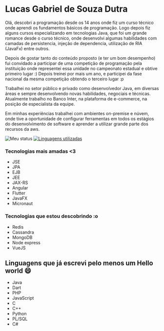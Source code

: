 # Lucas Gabriel de Souza Dutra
Olá, descobri a programação desde os 14 anos onde fiz um curso técnico onde aprendi os fundamentos básicos de programação. 
Logo depois fiz alguns cursos especializando em tecnologias Java, que foi um grande romance desde o curso técnico, onde desenvolvi
algumas habilidades com camadas de persistencia, injeção de dependencia, utilização de RIA (JavaFx) entre outros.

Depois de gostar tanto do conteúdo proposto (e ter um bom desempenho) fui convidado a participar de uma competição de programação
pela instituição onde representei essa unidade no campeonato estadual e obtive primeiro lugar :) Depois treinei por mais um ano, e 
participei da fase nacional da mesma competição obtendo o terceiro lugar :p

Trabalhei no setor público e privado como desenvolvedor Java, em diversas áreas e sempre desenvolvendo novas habilidades, negociais e técnicas. Atualmente trabalho no Banco Inter, na plataforma de e-commerce, na posição de especialista da equipe.

Em minhas experiências trabalhei com ambientes on-premise e núvem, onde tive a oportunidade de configurar ferramentas em todos os estágios do desenvolvimento de software e aprender a utilizar grande parte dos recursos da aws.

![Meu status](https://github-readme-stats.vercel.app/api?username=lucasbiel7&show_icons=true&theme=dark&custom_title=Minhas%20Contribuições)
[![Linguagens utilizadas](https://github-readme-stats.vercel.app/api/top-langs/?username=lucasbiel7&layout=compact&theme=dark&custom_title=Linguagens%20utilizadas)](https://github.com/anuraghazra/github-readme-stats)

### Tecnologias mais amadas <3
 - JSE
 - JPA
 - EJB
 - JEE
 - JAX-RS
 - Angular
 - Flutter
 - JavaFX
 - Micronaut
### Tecnologias que estou descobrindo :o
 - Redis
 - Cassandra
 - MongoDB
 - Node express
 - VueJS

## Linguagens que já escrevi pelo menos um Hello world 😄
- Java
- Dart
- PHP
- JavaScript
- C
- C++
- Python
- PL/SQL
- C#





<!--
**lucasbiel7/lucasbiel7** is a ✨ _special_ ✨ repository because its `README.md` (this file) appears on your GitHub profile.

Here are some ideas to get you started:

- 🔭 I’m currently working on ...
- 🌱 I’m currently learning ...
- 👯 I’m looking to collaborate on ...
- 🤔 I’m looking for help with ...
- 💬 Ask me about ...
- 📫 How to reach me: ...
- 😄 Pronouns: ...
- ⚡ Fun fact: ...
-->

